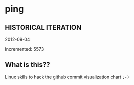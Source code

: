 # ping

## HISTORICAL ITERATION
2012-09-04

Incremented: 5573

## What is this?? 
Linux skills to hack the github commit visualization chart `;-)`
